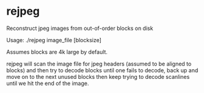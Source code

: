 rejpeg
======

Reconstruct jpeg images from out-of-order blocks on disk

Usage: ./rejpeg image_file [blocksize]

Assumes blocks are 4k large by default.

rejpeg will scan the image file for jpeg headers (assumed to be aligned to
blocks) and then try to decode blocks until one fails to decode, back up
and move on to the next unused blocks then keep trying to decode scanlines
until we hit the end of the image.

